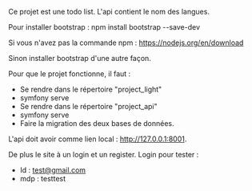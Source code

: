 Ce projet est une todo list. L'api contient le nom des langues.

Pour installer bootstrap : npm install bootstrap --save-dev

Si vous n'avez pas la commande npm : https://nodejs.org/en/download

Sinon installer bootstrap d'une autre façon.

Pour que le projet fonctionne, il faut : 
- Se rendre dans le répertoire "project_light"
- symfony serve
- Se rendre dans le répertoire "project_api"
- symfony serve
- Faire la migration des deux bases de données.

L'api doit avoir comme lien local : http://127.0.0.1:8001.

De plus le site à un login et un register.
Login pour tester : 
- Id : test@gmail.com 
- mdp : testtest